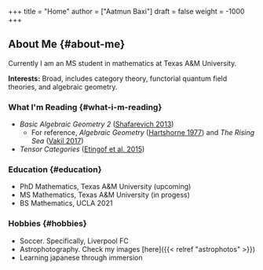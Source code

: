 +++
title = "Home"
author = ["Aatmun Baxi"]
draft = false
weight = -1000
+++

## About Me {#about-me}

Currently I am an MS student in mathematics at Texas A&amp;M University.

**Interests:** Broad, includes category theory, functorial quantum field theories, and algebraic geometry.


### What I'm Reading {#what-i-m-reading}

-   _Basic Algebraic Geometry 2_ (<a href="#citeproc_bib_item_3">Shafarevich 2013</a>)
    -   For reference, _Algebraic Geometry_ (<a href="#citeproc_bib_item_2">Hartshorne 1977</a>) and _The Rising Sea_ (<a href="#citeproc_bib_item_4">Vakil 2017</a>)
-   _Tensor Categories_ (<a href="#citeproc_bib_item_1">Etingof et al. 2015</a>)


### Education {#education}

-   PhD Mathematics, Texas A&amp;M University (upcoming)
-   MS Mathematics, Texas A&amp;M University (in progess)
-   BS Mathematics, UCLA 2021


### Hobbies {#hobbies}

-   Soccer. Specifically, Liverpool FC
-   Astrophotography. Check my images [here]({{< relref "astrophotos" >}})
-   Learning japanese through immersion
